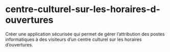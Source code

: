 # centre-culturel-sur-les-horaires-d-ouvertures
Créer une application sécurisée qui permet de gérer l’attribution des postes informatiques à des visiteurs d’un centre culturel sur les horaires d’ouvertures.
